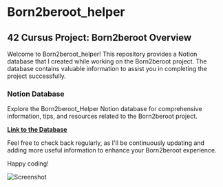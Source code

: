 # Born2beroot_helper

## 42 Cursus Project: Born2beroot Overview

Welcome to Born2beroot_helper! This repository provides a Notion database that I created while working on the Born2beroot project. The database contains valuable information to assist you in completing the project successfully.

### Notion Database

Explore the Born2beroot_Helper Notion database for comprehensive information, tips, and resources related to the Born2beroot project.

[**Link to the Database**](https://bit.ly/3vrCUuw)

Feel free to check back regularly, as I'll be continuously updating and adding more useful information to enhance your Born2beroot experience.

Happy coding!

![Screenshot](https://github.com/marn11/Born2beroot_helper/issues/1#issue-2082387934)
